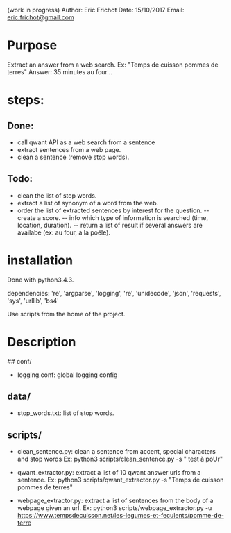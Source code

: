 (work in progress)
Author: Eric Frichot
Date: 15/10/2017
Email: eric.frichot@gmail.com

# Purpose
Extract an answer from a web search. 
Ex: "Temps de cuisson pommes de terres"
Answer: 35 minutes au four...

# steps:

## Done:
- call qwant API as a web search from a sentence 
- extract sentences from a web page. 
- clean a sentence (remove stop words).

## Todo:
- clean the list of stop words.
- extract a list of synonym of a word from the web.
- order the list of extracted sentences by interest for the question.
-- create a score.
-- info which type of information is searched (time, location, duration).
-- return a list of result if several answers are availabe (ex: au four, à la poêle).

# installation

Done with python3.4.3.

dependencies: 're', 'argparse', 'logging', 're', 'unidecode', 'json', 'requests', 'sys', 'urllib', 'bs4' 

Use scripts from the home of the project.

# Description

## conf/
- logging.conf: global logging config

## data/
- stop_words.txt: list of stop words.

## scripts/
- clean_sentence.py: clean a sentence from accent, special characters and stop words
Ex: python3 scripts/clean_sentence.py -s " test 
à poUr" 

- qwant_extractor.py: extract a list of 10 qwant answer urls from a sentence. 
Ex: python3 scripts/qwant_extractor.py -s "Temps de cuisson pommes de terres"

- webpage_extractor.py: extract a list of sentences from the body of a webpage given an url.
Ex: python3 scripts/webpage_extractor.py -u https://www.tempsdecuisson.net/les-legumes-et-feculents/pomme-de-terre
